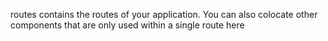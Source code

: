 routes contains the routes of your application. You can also colocate other components that are only used within a single route here